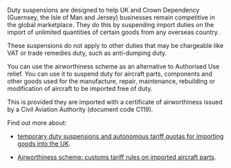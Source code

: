 Duty suspensions are designed to help UK and Crown Dependency (Guernsey, the Isle of Man and Jersey) businesses remain competitive in the global marketplace. They do this by suspending import duties on the import of unlimited quantities of certain goods from any overseas country.

These suspensions do not apply to other duties that may be chargeable like VAT or trade remedies duty, such as anti-dumping duty.

You can use the airworthiness scheme as an alternative to Authorised Use relief. You can use it to suspend duty for aircraft parts, components and other goods used for the manufacture, repair, maintenance, rebuilding or modification of aircraft to be imported free of duty.

This is provided they are imported with a certificate of airworthiness issued by a Civil Aviation Authority (document code C119).

Find out more about:

- [temporary duty suspensions and autonomous tariff quotas for importing goods into the UK](https://www.gov.uk/guidance/duty-suspensions-and-tariff-quotas).

- [Airworthiness scheme: customs tariff rules on imported aircraft parts](https://www.gov.uk/guidance/airworthiness-scheme-customs-tariff-rules-on-imported-aircraft-parts).
